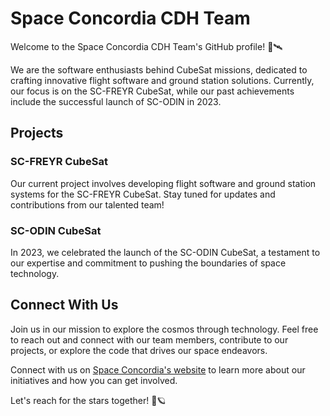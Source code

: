 # Space Concordia CDH Team

Welcome to the Space Concordia CDH Team's GitHub profile! 🚀🛰️

We are the software enthusiasts behind CubeSat missions, dedicated to crafting innovative flight software and ground station solutions. Currently, our focus is on the SC-FREYR CubeSat, while our past achievements include the successful launch of SC-ODIN in 2023.

## Projects

### SC-FREYR CubeSat
Our current project involves developing flight software and ground station systems for the SC-FREYR CubeSat. Stay tuned for updates and contributions from our talented team!

### SC-ODIN CubeSat
In 2023, we celebrated the launch of the SC-ODIN CubeSat, a testament to our expertise and commitment to pushing the boundaries of space technology.

## Connect With Us

Join us in our mission to explore the cosmos through technology. Feel free to reach out and connect with our team members, contribute to our projects, or explore the code that drives our space endeavors.

Connect with us on [Space Concordia's website](https://www.spaceconcordia.ca/) to learn more about our initiatives and how you can get involved.

Let's reach for the stars together! 🌠🪐
